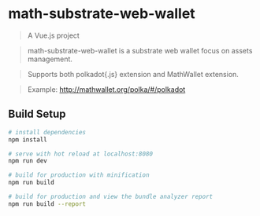 # math-substrate-web-wallet

> A Vue.js project

> math-substrate-web-wallet is a substrate web wallet focus on assets management.

> Supports both polkadot{.js} extension and MathWallet extension.

> Example: http://mathwallet.org/polka/#/polkadot

## Build Setup

``` bash
# install dependencies
npm install

# serve with hot reload at localhost:8080
npm run dev

# build for production with minification
npm run build

# build for production and view the bundle analyzer report
npm run build --report
```
